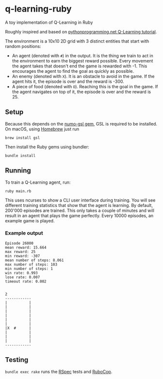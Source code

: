 # q-learning-ruby
A toy implementation of Q-Learning in Ruby

Roughly inspired and based on [pythonprogramming.net Q-Learning tutorial](https://pythonprogramming.net/q-learning-reinforcement-learning-python-tutorial/).

The environment is a 10x10 2D grid with 3 distinct entities that start with random positions:
* An agent (denoted with `#`) in the output. It is the thing we train to act in the environment to earn the biggest reward possible. Every movement the agent takes that doesn't end the game is rewarded with -1. This encourages the agent to find the goal as quickly as possible.
* An enemy (denoted with `X`). It is an obstacle to avoid in the game. If the agent hits it, the episode is over and the reward is -300.
* A piece of food (denoted with `O`). Reaching this is the goal in the game. If the agent navigates on top of it, the episode is over and the reward is 25.

## Setup

Because this depends on the [numo-gsl gem](https://github.com/ruby-numo/numo-gsl), GSL is required to be installed. On macOS, using [Homebrew](https://brew.sh) just run

```
brew install gsl
```

Then install the Ruby gems using bundler:

```
bundle install
```

## Running

To train a Q-Learning agent, run:

```
ruby main.rb
```

This uses ncurses to show a CLI user interface during training. You will see different training statistics that show that the agent is learning. By default, 200'000 episodes are trained. This only takes a couple of minutes and will result in an agent that plays the game perfectly. Every 10000 episodes, an example game is played.

### Example output

```
Episode 26000
mean reward: 15.664
max reward: 25
min reward: -307
mean number of steps: 8.061
max number of steps: 103
min number of steps: 1
win rate: 0.993
lose rate: 0.007
timeout rate: 0.002


2
------------
|          |
|          |
|          |
|          |
|          |
|          |
|X  #      |
|          |
|          |
|          |
------------
```

## Testing

`bundle exec rake` runs the [RSpec](https://rspec.info/) tests and [RuboCop](https://rubocop.org/).
